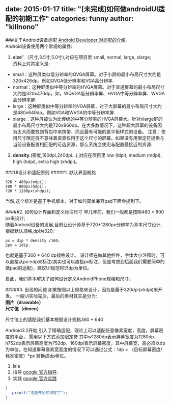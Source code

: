 date: 2015-01-17
title:  "[未完成]如何做androidUI适配的初期工作"
categories: funny
author: "killnono"
---



###关于Android设备适配
[Android Developer 对适配的介绍](https://developer.android.com/training/basics/supporting-devices/screens.html).  
Android设备使用两个常规的属性:    
1. **size**".（尺寸,3.5寸,5.0寸),对应在项目里 small, normal, large, xlarge;  
资料上对其定义是:

+ small：这种屏类似低分辨率的QVGA屏幕。对于小屏的最小布局尺寸大约是320x426dp。例如QVGA低分辨率和VGA高分辨率.  
+ normal：这种屏类似中等分辨率的HVGA屏幕。对于普通屏幕的最小布局尺寸大约是320x470dp。如，WQVGA低分辨率屏、HVGA中等分辨率屏、WVGA高分辨率屏.  
+ large：这种屏类似中等分辨率的VGA屏幕，对于大屏幕的最小布局尺寸大约是480x640dp。例如VGA和WVGA的中等分辨率屏.  
+ xlarge：这种屏被认为比传统的中等分辨率的HVGA屏幕大。针对xlarge屏的最小布局尺寸大约是720x960dp。在大多数情况下，这种超大屏幕的设备因为太大而要放到背包中来携带，而且最有可能的是平板样式的设备。
注意：使用尺寸限定符不意味着资源仅用于这个尺寸的屏幕。如果没有用限定符提供与当前设备配置相匹配的可选资源，那么系统会使用与配置最接近的资源.   
     
2. **density**.(密度,160dpi,240dpi...),对应在项目里 low (ldpi), medium (mdpi), high (hdpi), extra high (xhdpi)。  

###UI设计和适配原则
#####1. 默认界面规格  
```
320 * 480px(mdpi);   
480 * 800px(hdpi);  
720 * 1280px(xhdpi); 
```
当然,这个标准是基于手机版本，对于如何简单兼容pad下面会提到下。

#####2. 如何设计界面和定义标注尺寸
早几年前，我们一般都是按照480 * 800 px来设计;  
随着Android设备的发展,目前让设计师基于720*1280px分辨率为基本尺寸设计,根据默认规格,dpi为320;  
```
px = dip * density /160;
2px = 1dip.  
```

也就是基于360 * 640 dp规格设计。
设计师在做其他控件，字体大小注释时，可以直接从px->dp来标注(其实也可以直接px标注，但是考虑到后面我们需要简单的做pad的适配)，建议UI规范时已dp为单位。

自此，我们基本解决了如何设计定义AndroidPhone规格和尺寸。

#####3. 出现的问题
如果按照以上规格来设计，因为是基于320dpi(xhdpi)来开发。
一般UI实际完后，最后的素材其实是分为:  
**图片（drawable）**  
**尺寸值（dimen）**

尺寸值上的适配我们基本根据设计规格360 * 640 

Android3.2开始,引入了精确适配，理论上可以适配任意像素宽度，高度，屏幕密度的平台，
需用以下方式添加限定符
其中w1280dp表示屏幕宽度为1280dp，h752dp表示屏幕高度为752dp，160dpi表示屏幕密度，其中屏幕宽，高必须以dp为单位，在知道屏幕像素宽高度的情况下可以通过公式：1dp = （目标屏幕密度/标准密度）*px 转换成dp单位。


1. lala  
2. 指导 [google 官方指导](http://developer.android.com/guide/practices/screens_support.html).
3. 实践 [google 官方实践](https://developer.android.com/training/multiscreen/screensizes.html) 


```java
{
   printf("准备开始写博客了");
}
```

